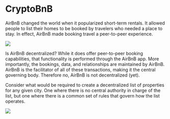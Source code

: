 # CryptoBnB

AirBnB changed the world when it popularized short-term rentals. It allowed people to list their homes to be booked by travelers who needed a place to stay. In effect, AirBnB made booking travel a peer-to-peer experience.

![](https://thehustle.co/assets/airbnb2009.jpg)

Is AirBnB decentralized? While it does offer peer-to-peer booking capabilities, that functionality is performed through the AirBnB app. More importantly, the bookings, data, and relationships are maintained by AirBnB. AirBnB is the facilitator of all of these transactions, making it the central governing body. Therefore no, AirBnB is not decentralized (yet).

Consider what would be required to create a decentralized list of properties for any given city. One where there is no central authority in charge of the list, but one where there is a common set of rules that govern how the list operates.

![](https://cnet2.cbsistatic.com/img/dR3MuYe_78VYU2r5VhckI3CDTDw=/2018/01/18/dc180fc9-3573-4232-a846-373af1585cc7/airbnb-sf.png)